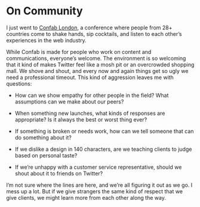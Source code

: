 

# On Community

I just went to [Confab London](http://confabevents.com/events/london-2013), a conference where people from 28+
countries come to shake hands, sip cocktails, and listen to each other’s experiences in the web
industry.

While Confab is made for people who work on content and communications, everyone’s welcome. The environment
is so welcoming that it kind of makes Twitter feel like a mosh pit or an overcrowded shopping mall. We shove
and shout, and every now and again things get so ugly we need a professional timeout. This kind of aggression
leaves me with questions:

 *  How can we show empathy for other people in the field? What assumptions can we make about our peers?

 *  When something new launches, what kinds of responses are appropriate? Is it always the best or worst thing
ever?

 *  If something is broken or needs work, how can we tell someone that can do something about it?

 *  If we dislike a design in 140 characters, are we teaching clients to judge based on personal taste?

 *  If we’re unhappy with a customer service representative, should we shout about it to friends on
Twitter?

I’m not sure where the lines are here, and we’re all figuring it out as we go. I mess up a lot. But if we
give strangers the same kind of respect that we give clients, we might learn more from each other along the
way.
